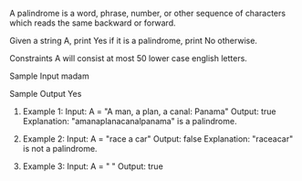A palindrome is a word, phrase, number, or other sequence of characters which reads the same backward or forward.

Given a string A, print Yes if it is a palindrome, print No otherwise.

Constraints
A will consist at most 50 lower case english letters.

Sample Input
madam

Sample Output
Yes

1. Example 1:
Input: A = "A man, a plan, a canal: Panama"
Output: true
Explanation: "amanaplanacanalpanama" is a palindrome.

2. Example 2:
Input: A = "race a car"
Output: false
Explanation: "raceacar" is not a palindrome.

3. Example 3:
Input: A = " "
Output: true
